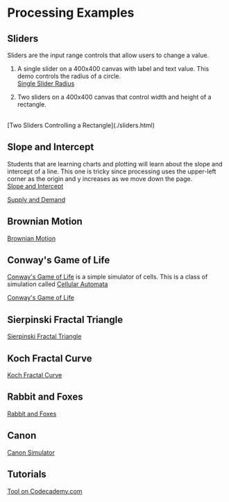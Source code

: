 # Processing Examples

## Sliders

Sliders are the input range controls that allow users to change a value.

1. A single slider on a 400x400 canvas with label and text value. This demo
controls the radius of a circle.<br/>
[Single Slider Radius](./slider.html)

1. Two sliders on a 400x400 canvas that control width and height of a rectangle.
<br/>
[Two Sliders Controlling a Rectangle](./sliders.html)

## Slope and Intercept

Students that are learning charts and plotting will learn about the slope and intercept of a line.
This one is tricky since processing uses the upper-left corner as the origin and y increases as
we move down the page.</br>
[Slope and Intercept](./slope.html)

[Supply and Demand](./supply-and-demand.html)

## Brownian Motion

[Brownian Motion](./brownian-motion.html)

## Conway's Game of Life

[Conway's Game of Life](https://en.wikipedia.org/wiki/Conway%27s_Game_of_Life) is a simple simulator of cells.  This is a class of simulation called [Cellular Automata](https://en.wikipedia.org/wiki/Cellular_automaton)

[Conway's Game of Life](./conways-life.html)

## Sierpinski Fractal Triangle

[Sierpinski Fractal Triangle](./sierpinski.html)

## Koch Fractal Curve
[Koch Fractal Curve](./koch-fractal-curve.html)

## Rabbit and Foxes

[Rabbit and Foxes](./rabbit-and-foxes.html)

## Canon

[Canon Simulator](./canon.html)

## Tutorials

[Tool on Codecademy.com](https://www.codecademy.com/learn/learn-p5js/modules/p5js-introduction-to-creative-coding/cheatsheet)